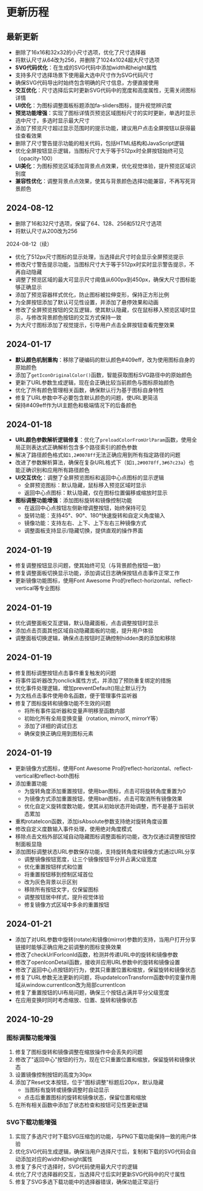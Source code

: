 # 更新历程

## 最新更新
- 删除了16x16和32x32的小尺寸选项，优化了尺寸选择器
- 将默认尺寸从64改为256，并删除了1024x1024超大尺寸选项
- **SVG代码优化**：在生成的SVG代码中添加width和height属性
- 支持多尺寸选择场景下使用最大选中尺寸作为SVG代码尺寸
- 确保SVG代码导出时始终包含明确的尺寸信息，方便直接使用
- **交互优化**：尺寸选择后实时更新SVG代码中的宽度和高度属性，无需关闭图标详情
- **UI优化**：为图标调整面板标题添加fa-sliders图标，提升视觉辨识度
- **预览功能增强**：实现了图标详情页预览区域图标尺寸的实时更新，单选时显示选中尺寸，多选时显示最大尺寸
- 添加了预览尺寸超过显示范围时的提示功能，建议用户点击全屏按钮以获得最佳查看效果
- 删除了尺寸警告提示功能的相关代码，包括HTML结构和JavaScript逻辑
- 优化全屏按钮显示逻辑，当图标尺寸大于等于512px时全屏按钮始终可见（opacity-100）
- **UI美化**：为图标预览区域添加背景点点效果，优化视觉体验，提升预览区域识别度
- **兼容性优化**：调整背景点点效果，使其与背景颜色选择功能兼容，不再写死背景颜色

## 2024-08-12
- 删除了16和32尺寸选项，保留了64、128、256和512尺寸选项
- 将默认尺寸从200改为256

2024-08-12（续）
- 优化了512px尺寸图标的显示处理，当选择此尺寸时会显示全屏预览提示
- 修改尺寸警告提示功能，当图标尺寸大于等于512px时实时显示警告提示，不再自动隐藏
- 调整了预览区域的最大可显示尺寸阈值从600px到450px，确保大尺寸图标能够正确显示
- 添加了预览容器样式优化，防止图标被拉伸变形，保持正方形比例
- 为全屏按钮添加了默认可见性设置，并添加了悬停效果和动画
- 修改了全屏预览按钮的交互逻辑，使其默认隐藏，仅在鼠标移入预览区域时显示，与修改背景颜色按钮的交互方式保持一致
- 为大尺寸图标添加了视觉提示，引导用户点击全屏按钮查看完整效果

## 2024-01-17
- **默认颜色机制重构**：移除了硬编码的默认颜色#409eff，改为使用图标自身的原始颜色
- 添加了`getIconOriginalColor()`函数，智能获取图标SVG路径中的原始颜色
- 更新了URL参数生成逻辑，现在会正确比较当前颜色与图标原始颜色
- 优化了所有颜色管理相关函数，确保默认行为基于图标自身特性
- 修复了URL参数中不必要包含默认颜色的问题，使URL更简洁
- 保持#409eff作为UI主题色和极端情况下的后备颜色

## 2024-01-18
- **URL颜色参数解析逻辑修复**：优化了`preloadColorFromUrlParam`函数，使用全局正则表达式正确解析包含多个路径索引的颜色参数
- 解决了路径颜色格式如`1,2#0078ff`无法正确应用到所有指定路径的问题
- 改进了参数解析算法，确保在复杂URL格式下（如`1,2#0078ff,3#67c23a`）也能正确识别和应用所有路径颜色
- **UI交互优化**：调整了全屏预览图标和返回中心点图标的显示逻辑
  - 全屏预览图标：默认隐藏，鼠标移入预览区域时显示
  - 返回中心点图标：默认隐藏，仅在图标位置偏移或缩放时显示
- **图标调整功能增强**：添加图标旋转和镜像控制功能
  - 在返回中心点按钮左侧新增调整按钮，始终保持可见
  - 旋转功能：支持45°、90°、180°快速旋转和自定义角度输入
  - 镜像功能：支持左右、上下、上下左右三种镜像方式
  - 调整面板支持显示/隐藏切换，提供直观的操作界面

## 2024-01-19
- 修复调整按钮显示问题，使其始终可见（与背景颜色按钮一致）
- 修复调整面板切换显示功能，添加调试日志确保按钮点击事件正常工作
- 更新镜像功能图标，使用Font Awesome Pro的reflect-horizontal、reflect-vertical等专业图标

## 2024-01-19
- 优化调整面板交互逻辑，默认隐藏面板，点击调整按钮时显示
- 添加点击页面其他区域自动隐藏面板的功能，提升用户体验
- 调整面板切换逻辑，确保点击按钮时正确控制hidden类的添加和移除

## 2024-01-19
- 修复图标调整按钮点击事件重复触发的问题
- 将事件监听器改为onclick属性方式，并添加了预防重复绑定的措施
- 优化事件处理逻辑，增加preventDefault()阻止默认行为
- 为文档点击事件使用命名函数，便于管理事件监听器
- 修复了图标旋转和镜像功能不生效的问题
  - 将所有事件监听器和变量声明移至函数内部
  - 初始化所有全局变换变量（rotation, mirrorX, mirrorY等）
  - 添加了详细的调试日志
  - 确保变换正确应用到图标元素

## 2024-01-19
- 更新镜像方式图标，使用Font Awesome Pro的reflect-horizontal、reflect-vertical和reflect-both图标
- 添加重置功能
  - 为旋转角度添加重置按钮，使用ban图标，点击可将旋转角度重置为0
  - 为镜像方式添加重置按钮，使用ban图标，点击可取消所有镜像效果
  - 优化自定义旋转度数功能，使其从初始状态开始调整，而不是基于当前状态累加
- 重构rotateIcon函数，添加isAbsolute参数支持绝对旋转角度设置
- 修改自定义度数输入事件处理，使用绝对角度模式
- 移除点击文档外部区域自动隐藏图标调整面板的功能，改为仅通过调整按钮控制面板显隐
- 添加图标调整状态URL参数保存功能，支持旋转角度和镜像方式通过URL分享
  - 调整镜像按钮宽度，让三个镜像按钮平分并占满父级宽度
  - 优化重置按钮样式和位置
  - 将重置按钮移到控制区域首位
  - 改为灰色背景以示区别
  - 移除所有按钮文字，仅保留图标
  - 调整按钮居中样式，提升视觉体验
  - 修复镜像方式区域中多余的重置按钮

## 2024-01-21
- 添加了对URL参数中旋转(rotate)和镜像(mirror)参数的支持，当用户打开分享链接时能够正确应用之前调整的图标变换效果
- 修改了checkUrlForIconId函数，检测并传递URL中的旋转和镜像参数
- 修改了openIconDetail函数，接收并应用URL参数中的旋转和镜像设置
- 修改了返回中心点按钮的行为，使其只重置位置和缩放，保留旋转和镜像状态
- 修复了URL参数无法更新的问题，将updateIconTransform函数中的变量作用域从window.currentIcon改为局部currentIcon
- 修复了重置按钮的UI布局问题，确保三个按钮占满并平分父级宽度
- 在应用变换时同时考虑缩放、位置、旋转和镜像状态

## 2024-10-29

### 图标调整功能增强

1. 修复了图标旋转和镜像调整在缩放操作中会丢失的问题
2. 修改了"返回中心"按钮的行为，现在它只重置位置和缩放，保留旋转和镜像状态
3. 设置镜像控制按钮的高度为30px
4. 添加了Reset文本按钮，位于"图标调整"标题后20px，默认隐藏
   - 当图标有旋转或镜像调整时自动显示
   - 点击后重置图标的旋转和镜像状态，保留位置和缩放
5. 在所有相关函数中添加了状态检查和按钮可见性更新逻辑

### SVG下载功能增强

1. 实现了多选尺寸时下载SVG压缩包的功能，与PNG下载功能保持一致的用户体验
2. 优化SVG代码生成逻辑，确保当用户选择尺寸后，复制和下载的SVG代码会自动添加对应的width和height属性
3. 修复了多尺寸选择时，SVG代码使用最大尺寸的逻辑
4. 优化了尺寸选择器的交互，当选择尺寸后实时更新SVG代码中的尺寸属性
5. 修复了SVG多选下载功能中的选择器错误，确保功能正常运行
